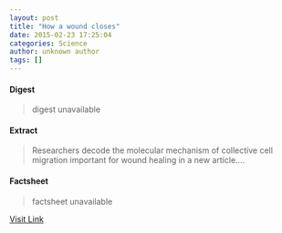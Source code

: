 ```yaml
---
layout: post
title: "How a wound closes"
date: 2015-02-23 17:25:04
categories: Science
author: unknown author
tags: []
---
```



#### Digest
>digest unavailable

#### Extract
>Researchers decode the molecular mechanism of collective cell migration important for wound healing in a new article....

#### Factsheet
>factsheet unavailable

[Visit Link](http://feeds.sciencedaily.com/~r/sciencedaily/~3/k-IHAxxXPhE/150223122504.htm)


